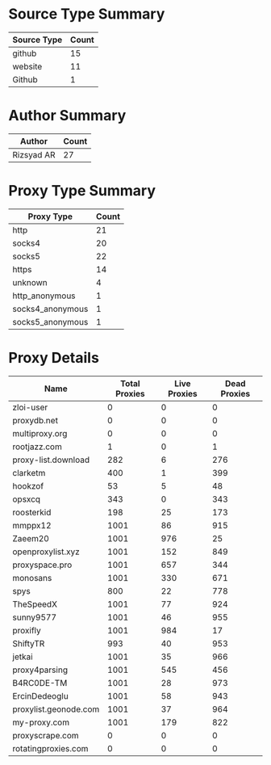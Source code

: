 # Source Type Summary

| Source Type | Count |
|-------------|-------|
| github | 15 |
| website | 11 |
| Github | 1 |


# Author Summary

| Author | Count |
|--------|-------|
| Rizsyad AR | 27 |


# Proxy Type Summary

| Proxy Type | Count |
|------------|-------|
| http | 21 |
| socks4 | 20 |
| socks5 | 22 |
| https | 14 |
| unknown | 4 |
| http_anonymous | 1 |
| socks4_anonymous | 1 |
| socks5_anonymous | 1 |


# Proxy Details

| Name | Total Proxies | Live Proxies | Dead Proxies |
|------|---------------|--------------|---------------|
| zloi-user | 0 | 0 | 0 |
| proxydb.net | 0 | 0 | 0 |
| multiproxy.org | 0 | 0 | 0 |
| rootjazz.com | 1 | 0 | 1 |
| proxy-list.download | 282 | 6 | 276 |
| clarketm | 400 | 1 | 399 |
| hookzof | 53 | 5 | 48 |
| opsxcq | 343 | 0 | 343 |
| roosterkid | 198 | 25 | 173 |
| mmppx12 | 1001 | 86 | 915 |
| Zaeem20 | 1001 | 976 | 25 |
| openproxylist.xyz | 1001 | 152 | 849 |
| proxyspace.pro | 1001 | 657 | 344 |
| monosans | 1001 | 330 | 671 |
| spys | 800 | 22 | 778 |
| TheSpeedX | 1001 | 77 | 924 |
| sunny9577 | 1001 | 46 | 955 |
| proxifly | 1001 | 984 | 17 |
| ShiftyTR | 993 | 40 | 953 |
| jetkai | 1001 | 35 | 966 |
| proxy4parsing | 1001 | 545 | 456 |
| B4RC0DE-TM | 1001 | 28 | 973 |
| ErcinDedeoglu | 1001 | 58 | 943 |
| proxylist.geonode.com | 1001 | 37 | 964 |
| my-proxy.com | 1001 | 179 | 822 |
| proxyscrape.com | 0 | 0 | 0 |
| rotatingproxies.com | 0 | 0 | 0 |
